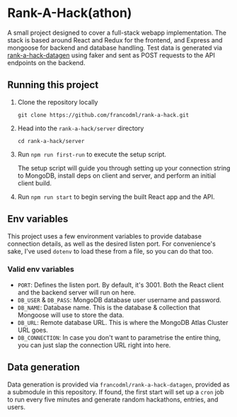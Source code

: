 # Rank-A-Hack(athon)
A small project designed to cover a full-stack webapp implementation.
The stack is based around React and Redux for the frontend, and Express and mongoose for backend and database handling.
Test data is generated via [rank-a-hack-datagen](https://github.com/francodml/rank-a-hack-datagen) using faker and sent as POST requests to the API endpoints on the backend.

## Running this project
1. Clone the repository locally
    
    `git clone https://github.com/francodml/rank-a-hack.git`
    
2. Head into the `rank-a-hack/server` directory
    
    `cd rank-a-hack/server`

3. Run `npm run first-run` to execute the setup script.

    The setup script will guide you through setting up your connection string to MongoDB, install deps on client and server, and perform an initial client build.

4. Run `npm run start` to begin serving the built React app and the API.

## Env variables
This project uses a few environment variables to provide database connection details, as well as the desired listen port. For convenience's sake, I've used `dotenv` to load these from a file, so you can do that too.

### Valid env variables

* `PORT`: Defines the listen port. By default, it's 3001. Both the React client and the backend server will run on here.
* `DB_USER` & `DB_PASS`: MongoDB database user username and password.
* `DB_NAME`: Database name. This is the database & collection that Mongoose will use to store the data.
* `DB_URL`: Remote database URL. This is where the MongoDB Atlas Cluster URL goes.
* `DB_CONNECTION`: In case you don't want to parametrise the entire thing, you can just slap the connection URL right into here.

## Data generation
Data generation is provided via `francodml/rank-a-hack-datagen`, provided as a submodule in this repository. If found, the first start will set up a `cron` job to run every five minutes and generate random hackathons, entries, and users.